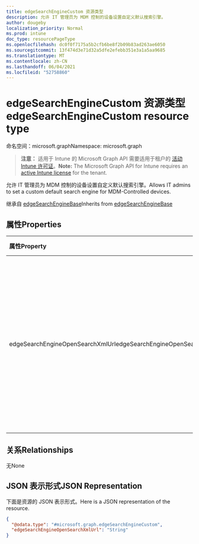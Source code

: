 ```yaml
---
title: edgeSearchEngineCustom 资源类型
description: 允许 IT 管理员为 MDM 控制的设备设置自定义默认搜索引擎。
author: dougeby
localization_priority: Normal
ms.prod: intune
doc_type: resourcePageType
ms.openlocfilehash: dc0f0f7175a5b2cfb6be8f2b09b83ad263ae6050
ms.sourcegitcommit: 13f474d3e71d32a5dfe2efebb351e3a1a5aa9685
ms.translationtype: MT
ms.contentlocale: zh-CN
ms.lasthandoff: 06/04/2021
ms.locfileid: "52758860"
---
```

# <a name="edgesearchenginecustom-resource-type"></a><span data-ttu-id="02ba2-103">edgeSearchEngineCustom 资源类型</span><span class="sxs-lookup"><span data-stu-id="02ba2-103">edgeSearchEngineCustom resource type</span></span>

<span data-ttu-id="02ba2-104">命名空间：microsoft.graph</span><span class="sxs-lookup"><span data-stu-id="02ba2-104">Namespace: microsoft.graph</span></span>

> <span data-ttu-id="02ba2-105">**注意：** 适用于 Intune 的 Microsoft Graph API 需要适用于租户的 [活动 Intune 许可证](https://go.microsoft.com/fwlink/?linkid=839381)。</span><span class="sxs-lookup"><span data-stu-id="02ba2-105">**Note:** The Microsoft Graph API for Intune requires an [active Intune license](https://go.microsoft.com/fwlink/?linkid=839381) for the tenant.</span></span>

<span data-ttu-id="02ba2-106">允许 IT 管理员为 MDM 控制的设备设置自定义默认搜索引擎。</span><span class="sxs-lookup"><span data-stu-id="02ba2-106">Allows IT admins to set a custom default search engine for MDM-Controlled devices.</span></span>


<span data-ttu-id="02ba2-107">继承自 [edgeSearchEngineBase](../resources/intune-deviceconfig-edgesearchenginebase.md)</span><span class="sxs-lookup"><span data-stu-id="02ba2-107">Inherits from [edgeSearchEngineBase](../resources/intune-deviceconfig-edgesearchenginebase.md)</span></span>

## <a name="properties"></a><span data-ttu-id="02ba2-108">属性</span><span class="sxs-lookup"><span data-stu-id="02ba2-108">Properties</span></span>
|<span data-ttu-id="02ba2-109">属性</span><span class="sxs-lookup"><span data-stu-id="02ba2-109">Property</span></span>|<span data-ttu-id="02ba2-110">类型</span><span class="sxs-lookup"><span data-stu-id="02ba2-110">Type</span></span>|<span data-ttu-id="02ba2-111">说明</span><span class="sxs-lookup"><span data-stu-id="02ba2-111">Description</span></span>|
|:---|:---|:---|
|<span data-ttu-id="02ba2-112">edgeSearchEngineOpenSearchXmlUrl</span><span class="sxs-lookup"><span data-stu-id="02ba2-112">edgeSearchEngineOpenSearchXmlUrl</span></span>|<span data-ttu-id="02ba2-113">String</span><span class="sxs-lookup"><span data-stu-id="02ba2-113">String</span></span>|<span data-ttu-id="02ba2-114">指向包含 OpenSearch xml 文件的 https 链接，文件中至少包含指向搜索引擎的短名称和 URL。</span><span class="sxs-lookup"><span data-stu-id="02ba2-114">Points to a https link containing the OpenSearch xml file that contains, at minimum, the short name and the URL to the search Engine.</span></span>|

## <a name="relationships"></a><span data-ttu-id="02ba2-115">关系</span><span class="sxs-lookup"><span data-stu-id="02ba2-115">Relationships</span></span>
<span data-ttu-id="02ba2-116">无</span><span class="sxs-lookup"><span data-stu-id="02ba2-116">None</span></span>

## <a name="json-representation"></a><span data-ttu-id="02ba2-117">JSON 表示形式</span><span class="sxs-lookup"><span data-stu-id="02ba2-117">JSON Representation</span></span>
<span data-ttu-id="02ba2-118">下面是资源的 JSON 表示形式。</span><span class="sxs-lookup"><span data-stu-id="02ba2-118">Here is a JSON representation of the resource.</span></span>
<!-- {
  "blockType": "resource",
  "@odata.type": "microsoft.graph.edgeSearchEngineCustom"
}
-->
``` json
{
  "@odata.type": "#microsoft.graph.edgeSearchEngineCustom",
  "edgeSearchEngineOpenSearchXmlUrl": "String"
}
```




